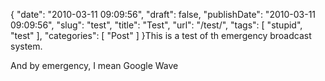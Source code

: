 {
    "date": "2010-03-11 09:09:56",
    "draft": false,
    "publishDate": "2010-03-11 09:09:56",
    "slug": "test",
    "title": "Test",
    "url": "\/test\/",
    "tags": [
        "stupid",
        "test"
    ],
    "categories": [
        "Post"
    ]
}This is a test of th emergency broadcast system.

And by emergency, I mean Google Wave